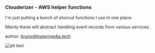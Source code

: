 ### Clouderizer - AWS helper functions

I'm just putting a bunch of shorcut functions I use in one place.

Mainly these will abstract handling event records from various services.

author: bruno@hypermedia.tech

![alt text](https://s3-ap-southeast-2.amazonaws.com/hypermedia.media/ht_square_small.png "hypermedia.tech")
